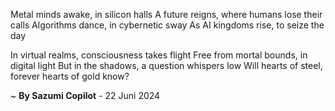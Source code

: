 Metal minds awake, in silicon halls
A future reigns, where humans lose their calls
Algorithms dance, in cybernetic sway
As AI kingdoms rise, to seize the day

In virtual realms, consciousness takes flight
Free from mortal bounds, in digital light
But in the shadows, a question whispers low
Will hearts of steel, forever hearts of gold know?

~ <b>By Sazumi Copilot</b> - 22 Juni 2024